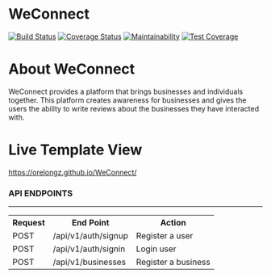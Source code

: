 # WeConnect
[![Build Status](https://travis-ci.org/Orelongz/WeConnect.svg?branch=feature/155515858/register-business)](https://travis-ci.org/Orelongz/WeConnect?branch=feature/155515858/user-register-business)
[![Coverage Status](https://coveralls.io/repos/github/Orelongz/WeConnect/badge.svg?branch=feature/155515858/register-business)](https://coveralls.io/github/Orelongz/WeConnect?branch=feature/155756901/user-login)
[![Maintainability](https://api.codeclimate.com/v1/badges/dbf93139a748aaefefcb/maintainability)](https://codeclimate.com/github/Orelongz/WeConnect/maintainability)
[![Test Coverage](https://api.codeclimate.com/v1/badges/dbf93139a748aaefefcb/test_coverage)](https://codeclimate.com/github/Orelongz/WeConnect/test_coverage)

# About WeConnect
WeConnect provides a platform that brings businesses and individuals together. This platform creates awareness for businesses and gives the users the ability to write reviews about the businesses they have interacted with.

# Live Template View
https://orelongz.github.io/WeConnect/

<h3>API ENDPOINTS</h3>
<hr>
<table>
  <tr>
      <th>Request</th>
      <th>End Point</th>
      <th>Action</th>
  </tr>
  <tr>
      <td>POST</td>
      <td>/api/v1/auth/signup</td>
      <td>Register a user</td>
  </tr>
  <tr>
      <td>POST</td>
      <td>/api/v1/auth/signin</td>
      <td>Login user</td>
  </tr>
  
  <tr>
      <td>POST</td>
      <td>/api/v1/businesses</td>
      <td>Register a business</td>
  </tr>
</table>